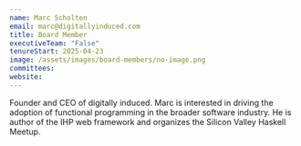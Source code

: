 ```yaml
---
name: Marc Scholten
email: marc@digitallyinduced.com
title: Board Member
executiveTeam: "False"
tenureStart: 2025-04-23
image: /assets/images/board-members/no-image.png
committees:
website:
---
```


Founder and CEO of digitally induced. Marc is interested in driving the adoption of functional programming in the broader software industry. He is author of the IHP web framework and organizes the Silicon Valley Haskell Meetup.